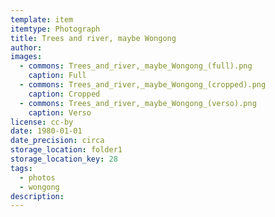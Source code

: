 ```yaml
---
template: item
itemtype: Photograph
title: Trees and river, maybe Wongong
author: 
images:
  - commons: Trees_and_river,_maybe_Wongong_(full).png
    caption: Full
  - commons: Trees_and_river,_maybe_Wongong_(cropped).png
    caption: Cropped
  - commons: Trees_and_river,_maybe_Wongong_(verso).png
    caption: Verso
license: cc-by
date: 1980-01-01
date_precision: circa
storage_location: folder1
storage_location_key: 28
tags:
  - photos
  - wongong
description: 
---
```

